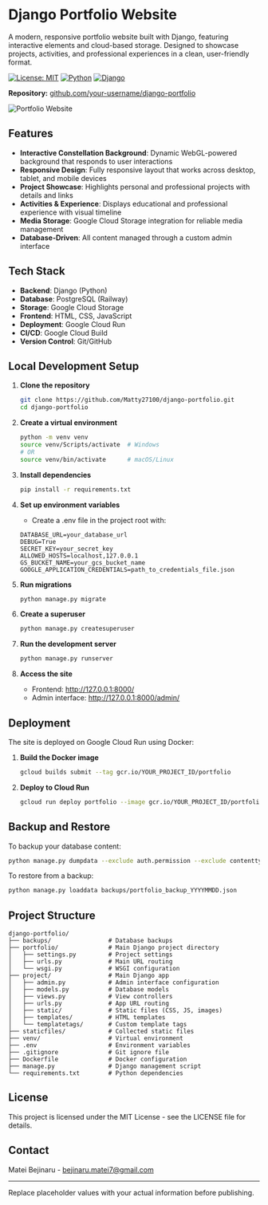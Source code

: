 # Django Portfolio Website

A modern, responsive portfolio website built with Django, featuring interactive elements and cloud-based storage. Designed to showcase projects, activities, and professional experiences in a clean, user-friendly format.

[![License: MIT](https://img.shields.io/badge/License-MIT-blue.svg)](https://opensource.org/licenses/MIT)
[![Python](https://img.shields.io/badge/python-3.8+-blue.svg)](https://www.python.org/downloads/)
[![Django](https://img.shields.io/badge/django-4.0+-green.svg)](https://www.djangoproject.com/)

**Repository:** [github.com/your-username/django-portfolio](https://github.com/your-username/django-portfolio)

![Portfolio Website](https://matty-122726483175.europe-west1.run.app/)

## Features

- **Interactive Constellation Background**: Dynamic WebGL-powered background that responds to user interactions
- **Responsive Design**: Fully responsive layout that works across desktop, tablet, and mobile devices
- **Project Showcase**: Highlights personal and professional projects with details and links
- **Activities & Experience**: Displays educational and professional experience with visual timeline
- **Media Storage**: Google Cloud Storage integration for reliable media management
- **Database-Driven**: All content managed through a custom admin interface

## Tech Stack

- **Backend**: Django (Python)
- **Database**: PostgreSQL (Railway)
- **Storage**: Google Cloud Storage
- **Frontend**: HTML, CSS, JavaScript
- **Deployment**: Google Cloud Run
- **CI/CD**: Google Cloud Build
- **Version Control**: Git/GitHub

## Local Development Setup

1. **Clone the repository**
   ```bash
   git clone https://github.com/Matty27100/django-portfolio.git
   cd django-portfolio
   ```

2. **Create a virtual environment**
   ```bash
   python -m venv venv
   source venv/Scripts/activate  # Windows
   # OR
   source venv/bin/activate      # macOS/Linux
   ```

3. **Install dependencies**
   ```bash
   pip install -r requirements.txt
   ```

4. **Set up environment variables**
   - Create a .env file in the project root with:
   ```
   DATABASE_URL=your_database_url
   DEBUG=True
   SECRET_KEY=your_secret_key
   ALLOWED_HOSTS=localhost,127.0.0.1
   GS_BUCKET_NAME=your_gcs_bucket_name
   GOOGLE_APPLICATION_CREDENTIALS=path_to_credentials_file.json
   ```

5. **Run migrations**
   ```bash
   python manage.py migrate
   ```

6. **Create a superuser**
   ```bash
   python manage.py createsuperuser
   ```

7. **Run the development server**
   ```bash
   python manage.py runserver
   ```

8. **Access the site**
   - Frontend: http://127.0.0.1:8000/
   - Admin interface: http://127.0.0.1:8000/admin/

## Deployment

The site is deployed on Google Cloud Run using Docker:

1. **Build the Docker image**
   ```bash
   gcloud builds submit --tag gcr.io/YOUR_PROJECT_ID/portfolio
   ```

2. **Deploy to Cloud Run**
   ```bash
   gcloud run deploy portfolio --image gcr.io/YOUR_PROJECT_ID/portfolio --platform managed --region YOUR_REGION
   ```

## Backup and Restore

To backup your database content:

```bash
python manage.py dumpdata --exclude auth.permission --exclude contenttypes --exclude admin.logentry --exclude sessions.session --indent 2 > backups/portfolio_backup_$(date +%Y%m%d).json
```

To restore from a backup:

```bash
python manage.py loaddata backups/portfolio_backup_YYYYMMDD.json
```

## Project Structure

```
django-portfolio/
├── backups/                # Database backups
├── portfolio/              # Main Django project directory
│   ├── settings.py         # Project settings
│   ├── urls.py             # Main URL routing
│   └── wsgi.py             # WSGI configuration
├── project/                # Main Django app
│   ├── admin.py            # Admin interface configuration
│   ├── models.py           # Database models
│   ├── views.py            # View controllers
│   ├── urls.py             # App URL routing
│   ├── static/             # Static files (CSS, JS, images)
│   ├── templates/          # HTML templates
│   └── templatetags/       # Custom template tags
├── staticfiles/            # Collected static files
├── venv/                   # Virtual environment
├── .env                    # Environment variables
├── .gitignore              # Git ignore file
├── Dockerfile              # Docker configuration
├── manage.py               # Django management script
└── requirements.txt        # Python dependencies
```

## License

This project is licensed under the MIT License - see the LICENSE file for details.

## Contact

Matei Bejinaru - [bejinaru.matei7@gmail.com](mailto:bejinaru.matei7@gmail.com)

---

Replace placeholder values with your actual information before publishing.